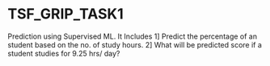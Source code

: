 # TSF_GRIP_TASK1
Prediction using Supervised ML.  It Includes  1] Predict the percentage of an student based on the no. of study hours.  2] What will be predicted score if a student studies for 9.25 hrs/ day? 
